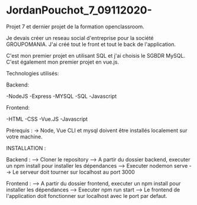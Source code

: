 # JordanPouchot_7_09112020-

Projet 7  et dernier projet de la formation openclassroom.

Je devais créer un reseau social d'entreprise pour la société GROUPOMANIA.
J'ai créé tout le front et tout le back de l'application.

C'est mon premier projet en utilisant SQL et j'ai choisis le SGBDR MySQL.
C'est également mon premier projet en vue.js.

Technologies utilisés: 

  Backend:
  
  -NodeJS
  -Express
  -MYSQL
  -SQL
  -Javascript
  
  
  Frontend:
  
  -HTML
  -CSS
  -Vue.JS
  -Javascript
  

Prérequis : 
-> Node, Vue CLI et mysql doivent être installés localement sur votre machine.

INSTALLATION : 

Backend :
 --> Cloner le repository
 --> A partir du dossier backend, executer un npm install pour installer les dépendances
 --> Executer nodemon serve
     --> Le serveur doit tourner sur localhost au port 3000
     
Frontend : 
--> A partir du dossier frontend, executer un npm install pour installer les dépendances
--> Executer npm run start
    --> Le frontend de l'application doit fonctionner sur localhost avec le port par defaut.
  

